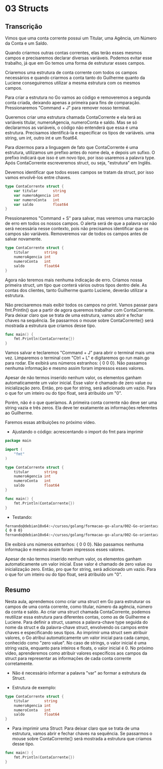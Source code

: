 
# 03 Structs

## Transcrição

Vimos que uma conta corrente possui um Titular, uma Agência, um Número da Conta e um Saldo.

Quando criarmos outras contas correntes, elas terão esses mesmos campos e precisaremos declarar diversas variáveis. Podemos evitar esse trabalho, já que em Go temos uma forma de estruturar esses campos.

Criaremos uma estrutura de conta corrente com todos os campos necessários e quando criarmos a conta tanto do Guilherme quanto da Luciene conseguiremos utilizar a mesma estrutura com os mesmos campos.

Para criar a estrutura no Go vamos ao código e removeremos a segunda conta criada, deixando apenas a primeira para fins de comparação. Pressionaremos "Command + J" para remover nosso terminal.

Queremos criar uma estrutura chamada ContaCorrente e ela terá as variáveis titular, numeroAgencia, numeroConta e saldo. Mas se só declararmos as variáveis, o código não entenderá que essa é uma estrutura. Precisamos identificá-la e especificar os tipos de variáveis. uma string, um int, outro int e um float64.

Para dizermos para a linguagem de fato que ContaCorrente é uma estrutura, utilizamos um prefixo antes do nome dela, e depois um sufixo. O prefixo indicará que isso é um novo tipo, por isso usaremos a palavra type. Após ContaCorrente escreveremos struct, ou seja, "estrutura" em Inglês.

Devemos identificar que todos esses campos se tratam da struct, por isso vamos envolvê-los entre chaves.

````go
type ContaCorrente struct {
    var titular       string
    var numeroAgencia int
    var numeroConta   int
    var saldo         float64
}
````

Pressionaremos "Command + S" para salvar, mas veremos uma marcação de erro em todos os nossos campos. O alerta será de que a palavra var não será necessária nesse contexto, pois não precisamos identificar que os campos são variáveis. Removeremos var de todos os campos antes de salvar novamente.

````go
type ContaCorrente struct {
    titular       string
    numeroAgencia int
    numeroConta   int
    saldo         float64
}
````

Agora não teremos mais nenhuma indicação de erro. Criamos nossa primeira struct, um tipo que conterá vários outros tipos dentro dele. As contas dos clientes, tanto Guilherme quanto Luciene, deverão utilizar a estrutura.

Não precisaremos mais exibir todos os campos no print. Vamos passar para fmt.Println() que a partir de agora queremos trabalhar com ContaCorrente. Para deixar claro que se trata de uma estrutura, vamos abrir e fechar chaves na sequência. Se passarmos o mouse sobre ContaCorrente{} será mostrada a estrutura que criamos desse tipo.

````go
func main() {
    fmt.Println(ContaCorrente{})
}
````

Vamos salvar e teclaremos "Command + J" para abrir o terminal mais uma vez. Limparemos o terminal com "Ctrl + L" e digitaremos go run main.go para rodar. Ele exibirá uns números estranhos: { 0 0 0}. Não passamos nenhuma informação e mesmo assim foram impressos esses valores.

Apesar de não termos inserido nenhum valor, os elementos ganham automaticamente um valor inicial. Esse valor é chamado de zero value ou inicialização zero. Então, pro que for string, será adicionado um vazio. Para o que for um inteiro ou do tipo float, será atribuído um "0".

Porém, não é o que queríamos. A primeira conta corrente não deve ser uma string vazia e três zeros. Ela deve ter exatamente as informações referentes ao Guilherme.

Faremos essas atribuições no próximo vídeo.

- Ajustando o código:
acrescentando o import do fmt para imprimir

````go
package main

import (
    "fmt"
)

type ContaCorrente struct {
	titular       string
	numeroAgencia int
	numeroConta   int
	saldo         float64
}

func main() {
	fmt.Println(ContaCorrente{})
}
````

- Testando:

````bash
fernando@debian10x64:~/cursos/golang/formacao-go-alura/002-Go-orientacao-a-objetos/01-Minha-primeira-Struct$ go run 003-strucsts-exemplo-simples.go
{ 0 0 0}
fernando@debian10x64:~/cursos/golang/formacao-go-alura/002-Go-orientacao-a-objetos/01-Minha-primeira-Struct$
````

Ele exibirá uns números estranhos: { 0 0 0}. Não passamos nenhuma informação e mesmo assim foram impressos esses valores.

Apesar de não termos inserido nenhum valor, os elementos ganham automaticamente um valor inicial. Esse valor é chamado de zero value ou inicialização zero. Então, pro que for string, será adicionado um vazio. Para o que for um inteiro ou do tipo float, será atribuído um "0".

## Resumo

Nesta aula, aprendemos como criar uma struct em Go para estruturar os campos de uma conta corrente, como titular, número da agência, número da conta e saldo.
Ao criar uma struct chamada ContaCorrente, podemos reutilizar essa estrutura para diferentes contas, como as de Guilherme e Luciene. Para definir a struct, usamos a palavra-chave type seguida do nome da struct e da palavra-chave struct, envolvendo os campos entre chaves e especificando seus tipos.
Ao imprimir uma struct sem atribuir valores, o Go atribui automaticamente um valor inicial para cada campo, conhecido como "zero value". 
No caso de strings, o valor inicial é uma string vazia, enquanto para inteiros e floats, o valor inicial é 0.
No próximo vídeo, aprenderemos como atribuir valores específicos aos campos da struct para representar as informações de cada conta corrente corretamente.

- Não é necessário informar a palavra "var" ao formar a estrutura da Struct.

- Estrutura de exemplo:

````go
type ContaCorrente struct {
    titular       string
    numeroAgencia int
    numeroConta   int
    saldo         float64
}
````

- Para imprimir uma Struct:
Para deixar claro que se trata de uma estrutura, vamos abrir e fechar chaves na sequência. Se passarmos o mouse sobre ContaCorrente{} será mostrada a estrutura que criamos desse tipo.

````go
func main() {
    fmt.Println(ContaCorrente{})
}
````

